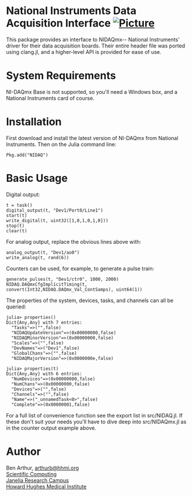 National Instruments Data Acquisition Interface [![Picture](/hhmi_janelia_160pix.png)](http://www.janelia.org)
===============================================

This package provides an interface to NIDAQmx-- National Instruments' driver
for their data acquisition boards.  Their entire header file was ported
using clang.jl, and a higher-level API is provided for ease of use.


System Requirements
===================

NI-DAQmx Base is not supported, so you'll need a Windows box, and a National
Instruments card of course.


Installation
============

First download and install the latest version of NI-DAQmx from National
Instruments.  Then on the Julia command line:

```
Pkg.add("NIDAQ")
```


Basic Usage
===========

Digital output:

```
t = task()
digital_output(t, "Dev1/Port0/Line1")
start(t)
write_digital(t, uint32([1,0,1,0,1,0]))
stop(t)
clear(t)
```

For analog output, replace the obvious lines above with:

```
analog_output(t, "Dev1/ao0")
write_analog(t, rand(6))
```

Counters can be used, for example, to generate a pulse train:

```
generate_pulses(t, "Dev1/ctr0", 1000, 2000)
NIDAQ.DAQmxCfgImplicitTiming(t, convert(Int32,NIDAQ.DAQmx_Val_ContSamps), uint64(1))
```

The properties of the system, devices, tasks, and channels can all be queried:

```
julia> properties()
Dict{Any,Any} with 7 entries:
  "Tasks"=>("",false)
  "NIDAQUpdateVersion"=>(0x00000000,false)
  "NIDAQMinorVersion"=>(0x00000000,false)
  "Scales"=>("",false)
  "DevNames"=>("Dev1",false)
  "GlobalChans"=>("",false)
  "NIDAQMajorVersion"=>(0x0000000e,false)

julia> properties(t)
Dict{Any,Any} with 6 entries:
  "NumDevices"=>(0x00000000,false)
  "NumChans"=>(0x00000000,false)
  "Devices"=>("",false)
  "Channels"=>("",false)
  "Name"=>("_unnamedTask<0>",false)
  "Complete"=>(0x00000001,false)
```

For a full list of convenience function see the export list in src/NIDAQ.jl.
If these don't suit your needs you'll have to dive deep into src/NIDAQmx.jl
as in the counter output example above.


Author
======

Ben Arthur, arthurb@hhmi.org  
[Scientific Computing](http://www.janelia.org/research-resources/computing-resources)  
[Janelia Research Campus](http://www.janelia.org)  
[Howard Hughes Medical Institute](http://www.hhmi.org)
